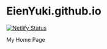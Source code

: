 # EienYuki.github.io

[![Netlify Status](https://api.netlify.com/api/v1/badges/780164fb-5338-4cf6-9ce3-f82dd886de77/deploy-status)](https://app.netlify.com/sites/nervous-wright-be121a/deploys)

My Home Page
